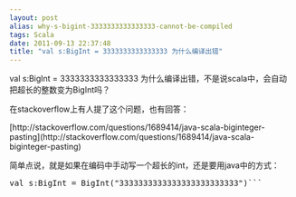```yaml
---
layout: post
alias: why-s-bigint-3333333333333333-cannot-be-compiled
tags: Scala
date: 2011-09-13 22:37:48
title: "val s:BigInt = 3333333333333333 为什么编译出错"
---
```


<p>val s:BigInt = 3333333333333333 为什么编译出错，不是说scala中，会自动把超长的整数变为BigInt吗？
<p>在stackoverflow上有人提了这个问题，也有回答：
<p>[http://stackoverflow.com/questions/1689414/java-scala-biginteger-pasting](http://stackoverflow.com/questions/1689414/java-scala-biginteger-pasting)
<p>简单点说，就是如果在编码中手动写一个超长的int，还是要用java中的方式：
<pre class="csharpcode">val s:BigInt = BigInt(<span class="str">"3333333333333333333333333"</span>)```
